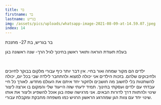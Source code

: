 ```yaml
---
title: בר
firstname: בר
lastname: בגריש
img: /assets/pics/uploads/whatsapp-image-2021-08-09-at-14.59.07.jpeg
index: 14
---
```

בר בגריש, בת 27- מחנכת 

בעלת תעודת הוראה ותואר ראשון בחינוך לגיל הרך- שנה ראשונה בגן 

 

ילדים הם מקור שמחה ואור בחיי. אין דבר יותר כיף עבורי מלקום בבוקר לחיוכים ולחיבוקים שלהם. בזכות הילדים אני יכולה למצוא ולהתחבר לילדה שבי בכל יום, יכולה להשתטות בלי לחשוב מה חושבים ולחקור יחד איתם את העולם מחדש. לאורך כל חיי עבדתי עם ילדים ועסקתי בחינוך. תמיד ידעתי שזה הייעוד שלי והמקום בו ארצה ליצור שינוי ולהתוות דרך לדורות הבאים. אני מרגישה שפה בגן אוכל להשפיע וליצור את אותו שינוי יחד עם צוות הגן שמהרגע הראשון הרגיש כמו משפחה מחבקת ומקבלת עבורי.
